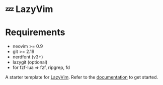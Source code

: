 # 💤 LazyVim

# Requirements
* neovim >= 0.9
* git >= 2.19
* nerdfont (v3+)
* lazygit (optional)
* for fzf-lua => fzf, ripgrep, fd

A starter template for [LazyVim](https://github.com/LazyVim/LazyVim).
Refer to the [documentation](https://lazyvim.github.io/installation) to get started.
